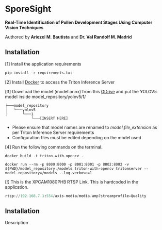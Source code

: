 # SporeSight 
**Real-Time Identification of Pollen Development Stages Using Computer Vision Techniques**  
  
Authored by **Ariezel M. Bautista** and **Dr. Val Randolf M. Madrid**

## Installation
[1] Install the application requirements
```python
pip install -r requirements.txt
```

[2] Install [Docker](https://www.docker.com/products/docker-desktop/) to access the Triton Inference Server

[3] Download the model (model.onnx) from this [GDrive](https://drive.google.com/file/d/1sQwGXEBRTgwTPM9AR27Exm4nQ-WUKxmy/view?usp=drive_link) and put the YOLOV5 model inside model_repository/yolov5/1/
```
├───model_repository
│   └───yolov5
│       └───1
            └───[INSERT HERE]
```
- Please ensure that model names are renamed to *model.file_extension* as per Triton Inference Server requirements
- Configuration files must be edited depending on the model used


[4] Run the following commands on the terminal.

```
docker build -t triton-with-opencv .
```

```
docker run --rm -p 8000:8000 -p 8001:8001 -p 8002:8002 -v ${PWD}/model_repository:/models triton-with-opencv tritonserver --model-repository=/models --log-verbose=1 
```

[!] This is the XPCAM1080PHB RTSP Link. This is hardcoded in the application.
```python
rtsp://192.168.7.1:554/axis-media/media.amp?streamprofile=Quality
```

## Installation
Description
```bash

```





